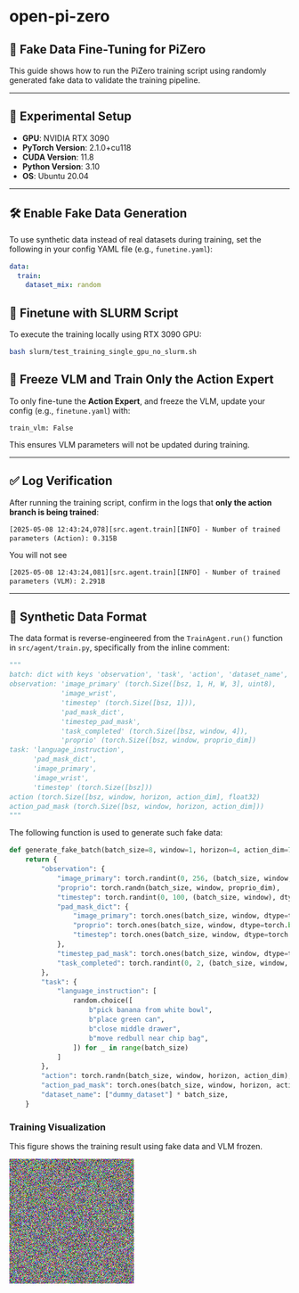 # open-pi-zero

## 🎯 Fake Data Fine-Tuning for PiZero

This guide shows how to run the PiZero training script using randomly generated fake data to validate the training pipeline.

---

## 🧪 Experimental Setup

- **GPU**: NVIDIA RTX 3090  
- **PyTorch Version**: 2.1.0+cu118  
- **CUDA Version**: 11.8  
- **Python Version**: 3.10  
- **OS**: Ubuntu 20.04  

---

## 🛠️ Enable Fake Data Generation

To use synthetic data instead of real datasets during training, set the following in your config YAML file (e.g., `funetine.yaml`):

```yaml
data:
  train:
    dataset_mix: random
```
## 🧪 Finetune with SLURM Script

To execute the training locally using RTX 3090 GPU:

```bash
bash slurm/test_training_single_gpu_no_slurm.sh
```



## 🚀 Freeze VLM and Train Only the Action Expert

To only fine-tune the **Action Expert**, and freeze the VLM, update your config (e.g., `finetune.yaml`) with:

<pre><code class="language-yaml">train_vlm: False
</code></pre>

This ensures VLM parameters will not be updated during training.

---

## ✅ Log Verification

After running the training script, confirm in the logs that **only the action branch is being trained**:

<pre><code>[2025-05-08 12:43:24,078][src.agent.train][INFO] - Number of trained parameters (Action): 0.315B
</code></pre>

You will not see

<pre><code>[2025-05-08 12:43:24,081][src.agent.train][INFO] - Number of trained parameters (VLM): 2.291B
</code></pre>


---



## 🧩 Synthetic Data Format

The data format is reverse-engineered from the `TrainAgent.run()` function in `src/agent/train.py`, specifically from the inline comment:

```python
"""
batch: dict with keys 'observation', 'task', 'action', 'dataset_name', 'action_pad_mask'
observation: 'image_primary' (torch.Size([bsz, 1, H, W, 3], uint8), 
             'image_wrist', 
             'timestep' (torch.Size([bsz, 1])), 
             'pad_mask_dict', 
             'timestep_pad_mask', 
             'task_completed' (torch.Size([bsz, window, 4]), 
             'proprio' (torch.Size([bsz, window, proprio_dim])
task: 'language_instruction', 
      'pad_mask_dict', 
      'image_primary', 
      'image_wrist', 
      'timestep' (torch.Size([bsz]))
action (torch.Size([bsz, window, horizon, action_dim], float32)
action_pad_mask (torch.Size([bsz, window, horizon, action_dim]))
"""
```
The following function is used to generate such fake data:
```python
def generate_fake_batch(batch_size=8, window=1, horizon=4, action_dim=7, proprio_dim=8, height=224, width=224):
    return {
        "observation": {
            "image_primary": torch.randint(0, 256, (batch_size, window, height, width, 3), dtype=torch.uint8),
            "proprio": torch.randn(batch_size, window, proprio_dim),
            "timestep": torch.randint(0, 100, (batch_size, window), dtype=torch.int32),
            "pad_mask_dict": {
                "image_primary": torch.ones(batch_size, window, dtype=torch.bool),
                "proprio": torch.ones(batch_size, window, dtype=torch.bool),
                "timestep": torch.ones(batch_size, window, dtype=torch.bool),
            },
            "timestep_pad_mask": torch.ones(batch_size, window, dtype=torch.bool),
            "task_completed": torch.randint(0, 2, (batch_size, window, horizon), dtype=torch.bool),
        },
        "task": {
            "language_instruction": [
                random.choice([
                    b"pick banana from white bowl",
                    b"place green can",
                    b"close middle drawer",
                    b"move redbull near chip bag",
                ]) for _ in range(batch_size)
            ]
        },
        "action": torch.randn(batch_size, window, horizon, action_dim),
        "action_pad_mask": torch.ones(batch_size, window, horizon, action_dim, dtype=torch.bool),
        "dataset_name": ["dummy_dataset"] * batch_size,
    }
```

### Training Visualization

This figure shows the training result using fake data and VLM frozen.

![Training visualization](image_0.png)